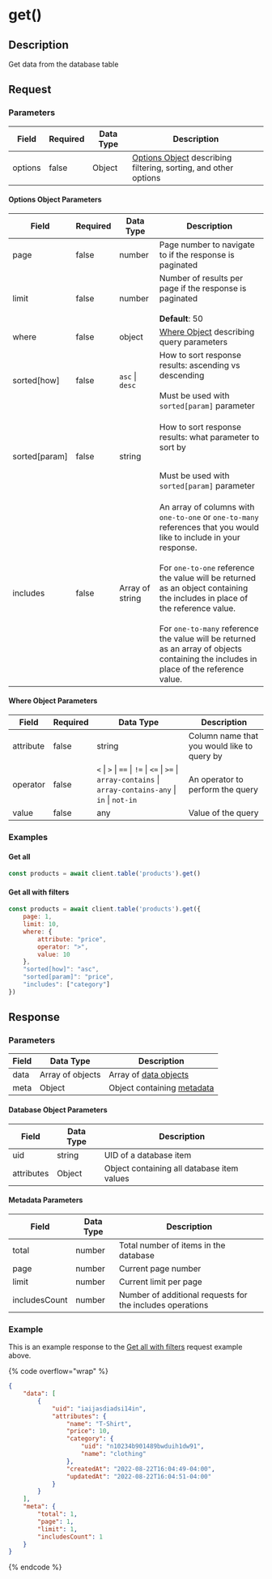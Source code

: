 # get()

## Description

Get data from the database table

## Request

### Parameters

<table><thead><tr><th>Field</th><th data-type="checkbox">Required</th><th>Data Type</th><th>Description</th></tr></thead><tbody><tr><td>options</td><td>false</td><td>Object</td><td><a href="get.md#options-object-parameters">Options Object</a> describing filtering, sorting, and other options</td></tr></tbody></table>

#### Options Object Parameters

<table><thead><tr><th>Field</th><th data-type="checkbox">Required</th><th>Data Type</th><th>Description</th></tr></thead><tbody><tr><td>page</td><td>false</td><td>number</td><td>Page number to navigate to if the response is paginated</td></tr><tr><td>limit</td><td>false</td><td>number</td><td>Number of results per page if the response is paginated<br><br><strong>Default</strong>: 50</td></tr><tr><td>where</td><td>false</td><td>object</td><td><a href="get.md#where-object-parameters">Where Object</a> describing query parameters</td></tr><tr><td>sorted[how]</td><td>false</td><td><code>asc</code> | <code>desc</code></td><td>How to sort response results: ascending vs descending<br><br>Must be used with <code>sorted[param]</code> parameter</td></tr><tr><td>sorted[param]</td><td>false</td><td>string</td><td><p>How to sort response results: what parameter to sort by </p><p><br>Must be used with <code>sorted[param]</code> parameter</p></td></tr><tr><td>includes</td><td>false</td><td>Array of string</td><td>An array of columns with <code>one-to-one</code> or <code>one-to-many</code> references that you would like to include in your response.<br><br>For <code>one-to-one</code> reference the value will be returned as an object containing the includes in place of the reference value.<br><br>For <code>one-to-many</code> reference the value will be returned as an array of objects containing the includes in place of the reference value.</td></tr></tbody></table>

#### Where Object Parameters

<table><thead><tr><th>Field</th><th data-type="checkbox">Required</th><th>Data Type</th><th>Description</th></tr></thead><tbody><tr><td>attribute</td><td>false</td><td>string</td><td>Column name that you would like to query by</td></tr><tr><td>operator</td><td>false</td><td><code>&#x3C;</code> | <code>></code> | <code>==</code> | <code>!=</code> | <code>&#x3C;=</code> | <code>>=</code> | <code>array-contains</code> | <code>array-contains-any</code> | <code>in</code> | <code>not-in</code></td><td>An operator to perform the query</td></tr><tr><td>value</td><td>false</td><td>any</td><td>Value of the query</td></tr></tbody></table>

### Examples

#### Get all

```javascript
const products = await client.table('products').get()
```

#### Get all with filters

```javascript
const products = await client.table('products').get({
    page: 1,
    limit: 10,
    where: {
        attribute: "price",
        operator: ">",
        value: 10
    },
    "sorted[how]": "asc",
    "sorted[param]": "price",
    "includes": ["category"]
})
```

## Response

### Parameters

| Field | Data Type        | Description                                                |
| ----- | ---------------- | ---------------------------------------------------------- |
| data  | Array of objects | Array of [data objects](get.md#database-object-parameters) |
| meta  | Object           | Object containing [metadata](get.md#metadata-paramers)     |

#### Database Object Parameters

| Field      | Data Type | Description                                |
| ---------- | --------- | ------------------------------------------ |
| uid        | string    | UID of a database item                     |
| attributes | Object    | Object containing all database item values |

#### Metadata Parameters

| Field         | Data Type | Description                                               |
| ------------- | --------- | --------------------------------------------------------- |
| total         | number    | Total number of items in the database                     |
| page          | number    | Current page number                                       |
| limit         | number    | Current limit per page                                    |
| includesCount | number    | Number of additional requests for the includes operations |

### Example

This is an example response to the [Get all with filters](get.md#get-all-with-filters) request example above.

{% code overflow="wrap" %}
```json
{
    "data": [
        {
            "uid": "iaijasdiadsi14in",
            "attributes": {
                "name": "T-Shirt",
                "price": 10,
                "category": {
                    "uid": "n10234b901489bwduih1dw91",
                    "name": "clothing"
                },
                "createdAt": "2022-08-22T16:04:49-04:00",
                "updatedAt": "2022-08-22T16:04:51-04:00"
            }
        }
    ],
    "meta": {
        "total": 1,
        "page": 1,
        "limit": 1,
        "includesCount": 1
    }
}
```
{% endcode %}
